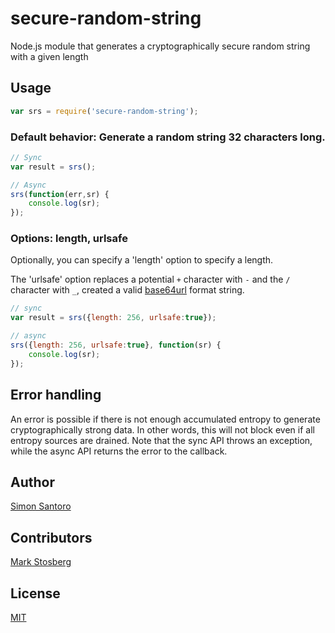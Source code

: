 # secure-random-string

Node.js module that generates a cryptographically secure random string with a given length

## Usage

```javascript
var srs = require('secure-random-string');
```

### Default behavior: Generate a random string 32 characters long.

```javascript
// Sync
var result = srs();

// Async
srs(function(err,sr) {
	console.log(sr);
});

```

### Options: length, urlsafe

Optionally, you can specify a 'length' option to specify a length.

The 'urlsafe' option replaces a potential `+` character with `-` and the `/` character
with `_`, created a valid [base64url](https://en.wikipedia.org/wiki/Base64) format string.

```javascript
// sync
var result = srs({length: 256, urlsafe:true});

// async
srs({length: 256, urlsafe:true}, function(sr) {
	console.log(sr);
});
```

## Error handling


An error is possible if there is not enough accumulated entropy to generate cryptographically strong data. In other words, this will not block even if all entropy sources are drained. Note that the sync API throws an exception, while
the async API returns the error to the callback.

## Author

 [Simon Santoro](https://github.com/S2-)

## Contributors

 [Mark Stosberg](https://github.com/markstos)

## License

[MIT](https://github.com/aheckmann/node-ses/blob/master/LICENSE)

